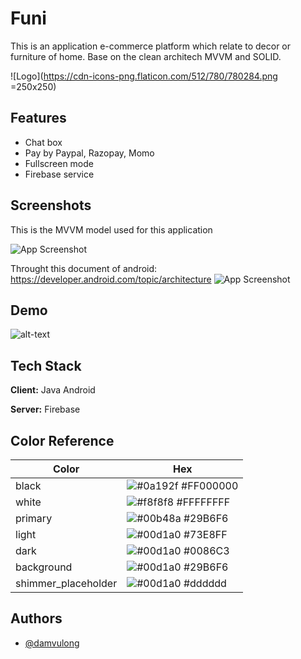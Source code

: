 
# Funi

This is an application e-commerce platform which relate to decor or furniture of home. Base on the clean architech MVVM and SOLID.

![Logo](https://cdn-icons-png.flaticon.com/512/780/780284.png =250x250)


## Features

- Chat box 
- Pay by Paypal, Razopay, Momo
- Fullscreen mode
- Firebase service


## Screenshots
This is the MVVM model used for this application

![App Screenshot](https://miro.medium.com/max/1400/1*UlW3_Wy-FaHfXmIh25_v4g.png)


Throught this document of android: https://developer.android.com/topic/architecture
![App Screenshot](https://developer.android.com/static/topic/libraries/architecture/images/mad-arch-overview.png)



## Demo
![alt-text](https://github.com/damvulong/Fani/blob/master/315242255_8275081525866441_520774160253841731_n.gif)


## Tech Stack

**Client:** Java Android

**Server:** Firebase

## Color Reference

| Color             | Hex                                                                |
| ----------------- | ------------------------------------------------------------------ |
| black | ![#0a192f](https://via.placeholder.com/10/0a192f?text=+) #FF000000 |
| white | ![#f8f8f8](https://via.placeholder.com/10/ffffff?text=+) #FFFFFFFF |
| primary| ![#00b48a](https://via.placeholder.com/10/29B6F6?text=+) #29B6F6 |
| light | ![#00d1a0](https://via.placeholder.com/10/73E8FF?text=+) #73E8FF |
| dark | ![#00d1a0](https://via.placeholder.com/10/0086C3?text=+) #0086C3 |
| background | ![#00d1a0](https://via.placeholder.com/10/29B6F6?text=+) #29B6F6 |
| shimmer_placeholder | ![#00d1a0](https://via.placeholder.com/10/dddddd?text=+) #dddddd |


## Authors

- [@damvulong](https://github.com/damvulong)

